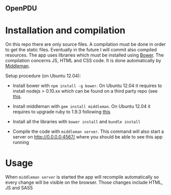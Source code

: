 ##  OpenPDU

# Installation and compilation
On this repo there are only source files. A compilation must be done in order to get the static files.
Eventually in the future I will commit also compiled resources. The app uses libraries which must be installed using [Bower](http://bower.io "Bower"). 
The compilation concerns JS, HTML and CSS code. It is done automatically by [Middleman](http://middlemanapp.com// "Middleman").

Setup procedure (on Ubuntu 12.04):

*	Install bower with `npm install -g bower`. On Ubuntu 12.04 it requires to install nodejs > 0.10.xx which can be found on a third party repo (see [this](https://github.com/joyent/node/wiki/Installing-Node.js-via-package-manager#ubuntu-mint). 

*	Install middleman with `gem install middleman`. On Ubuntu 12.04 it requires to upgrade ruby to 1.9.3 following [this](http://leonard.io/blog/2012/05/installing-ruby-1-9-3-on-ubuntu-12-04-precise-pengolin/)

*	Install all the libraries with `bower install` and `bundle install`
*	Compile the code with `middleman server`. This command will also start a server on http://0.0.0.0:4567/ where you should be able to see this app running 

# Usage
When `middleman server` is started the app will recompile automatically so every change will be visible on the browser.
Those changes include HTML, JS and SASS
